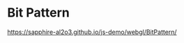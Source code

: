 Bit Pattern
==========================================

https://sapphire-al2o3.github.io/js-demo/webgl/BitPattern/
